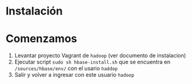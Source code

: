 # Instalación



# Comenzamos

1.  Levantar proyecto Vagrant de ```hadoop``` (ver documento de instalacion)
2.  Ejecutar script ```sudo sh hbase-install.sh``` que se encuentra en ```/sources/hbase/env/``` con el usario ```haddop```
3.  Salir y volver a ingresar con este usuario ```hadoop```

